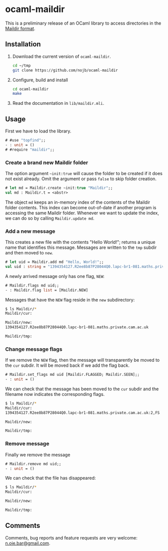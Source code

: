 # ocaml-maildir

This is a preliminary release of an OCaml library to access directories in the
[Maildir format](http://www.qmail.org/man/man5/maildir.html).

## Installation

1. Download the current version of `ocaml-maildir`.
   ```sh
   cd ~/tmp
   git clone https://github.com/nojb/ocaml-maildir
   ```

2. Configure, build and install
   ```sh
   cd ocaml-maildir
   make
   ```

3. Read the documentation in `lib/maildir.mli`.

## Usage

First we have to load the library.
```ocaml
# #use "topfind";;
- : unit = ()
# #require "maildir";;
```

### Create a brand new Maildir folder

The option argument `~init:true` will cause the folder to be created if it does
not exist already.  Omit the argument or pass `false` to skip folder creation.
```ocaml
# let md = Maildir.create ~init:true "Maildir";;
val md : Maildir.t = <abstr>
```

The object `md` keeps an in-memory index of the contents of the Maildir folder
contents.  This index can become out-of-date if another program is accessing the
same Maildir folder.  Whenever we want to update the index, we can do so by
calling `Maildir.update md`.

### Add a new message

This creates a new file with the contents "Hello World!"; returns a unique name
that identifies this message. Messages are written to the `tmp` subdir and then
moved to `new`.
```ocaml
# let uid = Maildir.add md "Hello, World!";;
val uid : string = "1394354127.R2ee8b87P28044Q0.lapc-br1-081.maths.private.cam.ac.uk"
```

A newly arrived message only has one flag, `NEW`:
```ocaml
# Maildir.flags md uid;;
- : Maildir.flag list = [Maildir.NEW]
```

Messages that have the `NEW` flag reside in the `new` subdirectory:
```sh
$ ls Maildir/*
Maildir/cur:

Maildir/new:
1394354127.R2ee8b87P28044Q0.lapc-br1-081.maths.private.cam.ac.uk

Maildir/tmp:
```

### Change message flags

If we remove the `NEW` flag, then the message will transparently be moved to the
`cur` subdir.  It will be moved back if we add the flag back.
```ocaml
# Maildir.set_flags md uid [Maildir.FLAGGED; Maildir.SEEN];;
- : unit = ()
```

We can check that the message has been moved to the `cur` subdir and the
filename now indicates the corresponding flags.
```sh
$ ls Maildir/*
Maildir/cur:
1394354127.R2ee8b87P28044Q0.lapc-br1-081.maths.private.cam.ac.uk:2,FS

Maildir/new:

Maildir/tmp:
```

### Remove message

Finally we remove the message
```ocaml
# Maildir.remove md uid;;
- : unit = ()
```

We can check that the file has disappeared:
```sh
$ ls Maildir/*
Maildir/cur:

Maildir/new:

Maildir/tmp:
```

## Comments

Comments, bug reports and feature requests are very welcome: n.oje.bar@gmail.com.

